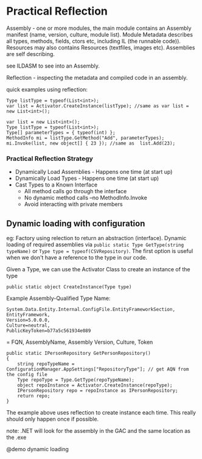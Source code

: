 # Practical Reflection

Assembly - one or more modules, the main module contains an Assembly manifest (name, version, culture, module list). Module Metadata describes all types, methods, fields, ctors etc, including IL (the runnable code)). Resources may also contains Resources (textfiles, images etc). Assemblies are self describing.

see ILDASM to see into an Assembly.


Reflection - inspecting the metadata and compiled code in an assembly.

quick examples using reflection:
```
Type listType = typeof(List<int>);
var list = Activator.CreateInstance(listType); //same as var list = new List<int>();

var list = new List<int>();
Type listType = typeof(List<int>);
Type[] parameterTypes = { typeof(int) };
MethodInfo mi = listType.GetMethod("Add", parameterTypes);
mi.Invoke(list, new object[] { 23 }); //same as  list.Add(23);
```

### Practical Reflection Strategy

+ Dynamically Load Assemblies - Happens one time (at start up) 
+ Dynamically Load Types - Happens one time (at start up) 
+ Cast Types to a Known Interface 
    + All method calls go through the interface
    + No dynamic method calls –no MethodInfo.Invoke  
    + Avoid interacting with private members

## Dynamic loading with configuration

eg: Factory using relection to return an abstraction (interface). Dynamic loading of required assemblies via `public static Type GetType(string typeName)` or `Type type = typeof(CSVRepository)`. The first option is useful when we don't have a reference to the type in our code.

Given a Type, we can use the Activator Class to create an instance of the type

`public static object CreateInstance(Type type)`

Example Assembly-Qualified Type Name:

```
System.Data.Entity.Internal.ConfigFile.EntityFrameworkSection, 
EntityFramework, 
Version=5.0.0.0, 
Culture=neutral, 
PublicKeyToken=b77a5c561934e089
```

= FQN, AssemblyName, Assembly Version, Culture, Token

```
public static IPersonRepository GetPersonRepository()
{
    string repoTypeName = ConfigurationManager.AppSettings["RepositoryType"]; // get AQN from the config file
    Type repoType = Type.GetType(repoTypeName);
    object repoInstance = Activator.CreateInstance(repoType);
    IPersonRepository repo = repoInstance as IPersonRepository;
    return repo;
}
```
The example above uses reflection to create instance each time. This really should only happen once if possible.

note: .NET will look for the assembly in the GAC and the same location as the .exe


@demo dynamic loading